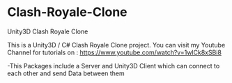 # Clash-Royale-Clone
Unity3D Clash Royale Clone

This is a Unity3D / C# Clash Royale Clone project.
You can visit my Youtube Channel for tutorials on : https://www.youtube.com/watch?v=1wlCk8xSBi8

-This Packages include a Server and Unity3D Client which can connect to each other and send Data between them

